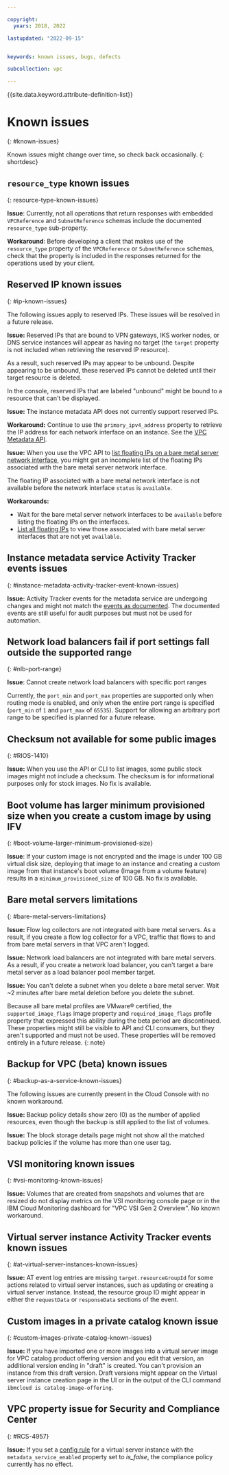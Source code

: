 ```yaml
---

copyright:
  years: 2018, 2022

lastupdated: "2022-09-15"


keywords: known issues, bugs, defects

subcollection: vpc

---
```


{{site.data.keyword.attribute-definition-list}}

# Known issues
{: #known-issues}

Known issues might change over time, so check back occasionally.
{: shortdesc}

## `resource_type` known issues
{: resource-type-known-issues}

**Issue**: Currently, not all operations that return responses with embedded `VPCReference` and `SubnetReference` schemas include the documented `resource_type` sub-property.

**Workaround**: Before developing a client that makes use of the `resource_type` property of the `VPCReference` or `SubnetReference` schemas, check that the property is included in the responses returned for the operations used by your client.

## Reserved IP known issues
{: #ip-known-issues}

The following issues apply to reserved IPs. These issues will be resolved in a future release.

**Issue:** Reserved IPs that are bound to VPN gateways, IKS worker nodes, or DNS service instances will appear as having no target (the `target` property is not included when retrieving the reserved IP resource).

As a result, such reserved IPs may appear to be unbound. Despite appearing to be unbound, these reserved IPs cannot be deleted until their target resource is deleted.

In the console, reserved IPs that are labeled "unbound" might be bound to a resource that can't be displayed.

**Issue:** The instance metadata API does not currently support reserved IPs.

**Workaround:** Continue to use the `primary_ipv4_address` property to retrieve the IP address for each network interface on an instance. See the [VPC Metadata API](/apidocs/vpc-metadata).

**Issue:** When you use the VPC API to [list floating IPs on a bare metal server network interface](/apidocs/vpc#list-bare-metal-server-network-interface-floating-), you might get an incomplete list of the floating IPs associated with the bare metal server network interface.

The floating IP associated with a bare metal network interface is not available before the network interface `status` is `available`.

**Workarounds:**
- Wait for the bare metal server network interfaces to be `available` before listing the floating IPs on the interfaces.
- [List all floating IPs](/apidocs/vpc#list-floating-ips) to view those associated with bare metal server interfaces that are not yet `available`.

## Instance metadata service Activity Tracker events issues
{: #instance-metadata-activity-tracker-event-known-issues}

**Issue:** Activity Tracker events for the metadata service are undergoing changes and might not match the [events as documented](/docs/vpc?topic=vpc-at-events#events-metadata). The documented events are still useful for audit purposes but must not be used for automation.

## Network load balancers fail if port settings fall outside the supported range
{: #nlb-port-range}

**Issue**: Cannot create network load balancers with specific port ranges

Currently, the `port_min` and `port_max` properties are supported only when routing mode is enabled, and only when the entire port range is specified (`port_min` of `1` and `port_max` of `65535`). Support for allowing an arbitrary port range to be specified is planned for a future release.

## Checksum not available for some public images
{: #RIOS-1410}

**Issue:** When you use the API or CLI to list images, some public stock images might not include a checksum. The checksum is for informational purposes only for stock images. No fix is available.

## Boot volume has larger minimum provisioned size when you create a custom image by using IFV
{: #boot-volume-larger-minimum-provisioned-size}

**Issue**: If your custom image is not encrypted and the image is under 100 GB virtual disk size, deploying that image to an instance and creating a custom image from that instance's boot volume (Image from a volume feature) results in a `minimum_provisioned_size` of 100 GB. No fix is available.

## Bare metal servers limitations
{: #bare-metal-servers-limitations}

**Issue:** Flow log collectors are not integrated with bare metal servers. As a result, if you create a flow log collector for a VPC, traffic that flows to and from bare metal servers in that VPC aren't logged.

**Issue:** Network load balancers are not integrated with bare metal servers. As a result, if you create a network load balancer, you can't target a bare metal server as a load balancer pool member target.

**Issue:** You can't delete a subnet when you delete a bare metal server. Wait ~2 minutes after bare metal deletion before you delete the subnet.

Because all bare metal profiles are VMware&reg; certified, the `supported_image_flags` image property and `required_image_flags` profile property that expressed this ability during the beta period are discontinued. These properties might still be visible to API and CLI consumers, but they aren't supported and must not be used. These properties will be removed entirely in a future release.
{: note}

## Backup for VPC (beta) known issues
{: #backup-as-a-service-known-issues}

The following issues are currently present in the Cloud Console with no known workaround.

**Issue:** Backup policy details show zero (0) as the number of applied resources, even though the backup is still applied to the list of volumes.

**Issue:** The block storage details page might not show all the matched backup policies if the volume has more than one user tag.

## VSI monitoring known issues
{: #vsi-monitoring-known-issues}

**Issue:** Volumes that are created from snapshots and volumes that are resized do not display metrics on the VSI monitoring console page or in the IBM Cloud Monitoring dashboard for "VPC VSI Gen 2 Overview". No known workaround.

## Virtual server instance Activity Tracker events known issues
{: #at-virtual-server-instances-known-issues}

**Issue:** AT event log entries are missing `target.resourceGroupId` for some actions related to virtual server instances, such as updating or creating a virtual server instance. Instead, the resource group ID might appear in either the `requestData` or `responseData` sections of the event.

## Custom images in a private catalog known issue
{: #custom-images-private-catalog-known-issues}

**Issue:** If you have imported one or more images into a virtual server image for VPC catalog product offering version and you edit that version, an additional version ending in "draft" is created. You can't provision an instance from this draft version. Draft versions might appear on the Virtual server instance creation page in the UI or in the output of the CLI command `ibmcloud is catalog-image-offering`.

## VPC property issue for Security and Compliance Center
{: #RCS-4957}

**Issue:** If you set a [config rule](/docs/vpc?topic=vpc-manage-security-compliance&interface=ui#govern-vpc) for a virtual server instance with the `metadata_service_enabled` property set to *is_false*, the compliance policy currently has no effect.
